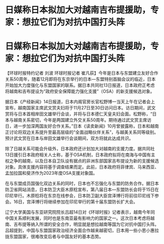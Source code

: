# 日媒称日本拟加大对越南吉布提援助，专家：想拉它们为对抗中国打头阵

# 日媒称日本拟加大对越南吉布提援助，专家：想拉它们为对抗中国打头阵

【环球时报特约记者 刘波 环球时报记者
崔凡荻】今年是日本与东盟建立友好合作关系50周年，随着12月即将在东京举行的日本—东盟特别首脑会议的临近，日本开始加大力度强化与东盟国家的联系。据日本共同社13日报道，日本政府正考虑将越南和吉布提设为“政府安全保障能力强化支援”（OSA）的新支援候选对象。

据日本《产经新闻》14日报道，日本内阁官房长官松野博一当天上午在记者会上宣布，越南国家主席武文赏夫妇将于11月27日至30日访问日本。访日期间，武文赏将与日本首相岸田文雄举行会谈，并将与日本德仁天皇夫妇会面。松野称，“日本与越南关系密切，今年是两国建立外交关系50周年。期待通过武文赏主席访日，进一步加深两国友好合作关系。”日本《读卖新闻》10月曾披露称，日本和越南正讨论将双边关系提升至最高层级的“全面战略伙伴关系”，与越美关系同等级别。预计武文赏在日本与岸田文雄举行会谈期间，双方将就此达成共识。

除了日越关系可能会升级外，日本政府还计划加大对越南的支援力度。据共同社13日援引日本政府相关人士称，基于OSA机制，日本政府拟将在南海与中国有主权之争的越南，以及日本自卫队设有据点的非洲东部国家吉布提设为新的支援候选对象。具体支援内容将基于调查结果而定。此前，日本政府将菲律宾、马来西亚、孟加拉国和斐济作为2023年度OSA支援对象国。

在与东盟成员国强化双边关系的同时，日本也不忘强化与东盟的防务合作。据日本防卫省网站消息，日本防卫大臣木原稔宣布，第八届日本—东盟防长会将于15日在印尼举行。木原稔将在东京在线参会，日本防卫副大臣宫泽博行将前往印尼线下参会。16日，宫泽博行将继续参加在印尼举行的第十届东盟防长扩大会。

辽宁大学美国与东亚研究院院长吕超14日对《环球时报》记者表示，越南今年同中国关系顺利发展，同时也是东南亚最有影响力的国家之一。这次日本考虑将越南、吉布提等纳入所谓的安全合作，明显就是想拉越南等国为它对抗中国打头阵。吕超提到，中国与东盟国家政治经济全面合作越来越密切，日本用一些小恩小惠拉拢东盟国家，很难改变后者与中国友好的基本态势。

